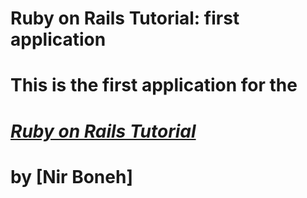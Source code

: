 # Ruby on Rails Tutorial: first application
#
# This is the first application for the
# [*Ruby on Rails Tutorial*](http://railstutorial.org/)
# by [Nir Boneh]
